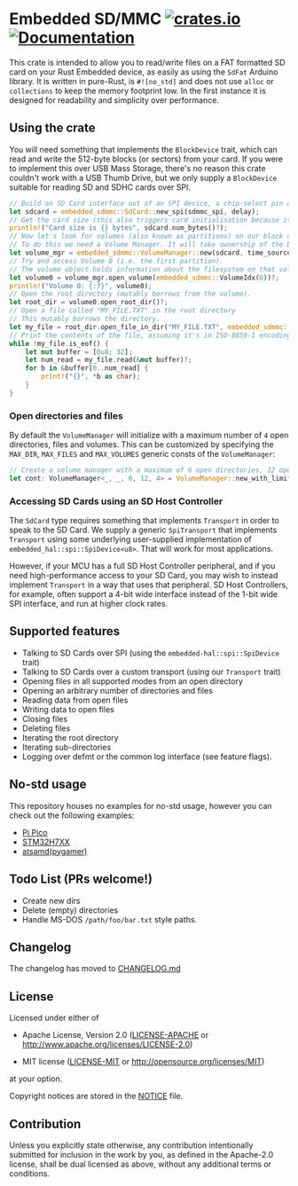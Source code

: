 # Embedded SD/MMC [![crates.io](https://img.shields.io/crates/v/embedded-sdmmc.svg)](https://crates.io/crates/embedded-sdmmc) [![Documentation](https://docs.rs/embedded-sdmmc/badge.svg)](https://docs.rs/embedded-sdmmc)

This crate is intended to allow you to read/write files on a FAT formatted SD
card on your Rust Embedded device, as easily as using the `SdFat` Arduino
library. It is written in pure-Rust, is `#![no_std]` and does not use `alloc`
or `collections` to keep the memory footprint low. In the first instance it is
designed for readability and simplicity over performance.

## Using the crate

You will need something that implements the `BlockDevice` trait, which can read and write the 512-byte blocks (or sectors) from your card. If you were to implement this over USB Mass Storage, there's no reason this crate couldn't work with a USB Thumb Drive, but we only supply a `BlockDevice` suitable for reading SD and SDHC cards over SPI.

```rust
// Build an SD Card interface out of an SPI device, a chip-select pin and the delay object
let sdcard = embedded_sdmmc::SdCard::new_spi(sdmmc_spi, delay);
// Get the card size (this also triggers card initialisation because it's not been done yet)
println!("Card size is {} bytes", sdcard.num_bytes()?);
// Now let's look for volumes (also known as partitions) on our block device.
// To do this we need a Volume Manager. It will take ownership of the block device.
let volume_mgr = embedded_sdmmc::VolumeManager::new(sdcard, time_source);
// Try and access Volume 0 (i.e. the first partition).
// The volume object holds information about the filesystem on that volume.
let volume0 = volume_mgr.open_volume(embedded_sdmmc::VolumeIdx(0))?;
println!("Volume 0: {:?}", volume0);
// Open the root directory (mutably borrows from the volume).
let root_dir = volume0.open_root_dir()?;
// Open a file called "MY_FILE.TXT" in the root directory
// This mutably borrows the directory.
let my_file = root_dir.open_file_in_dir("MY_FILE.TXT", embedded_sdmmc::Mode::ReadOnly)?;
// Print the contents of the file, assuming it's in ISO-8859-1 encoding
while !my_file.is_eof() {
    let mut buffer = [0u8; 32];
    let num_read = my_file.read(&mut buffer)?;
    for b in &buffer[0..num_read] {
        print!("{}", *b as char);
    }
}
```

### Open directories and files

By default the `VolumeManager` will initialize with a maximum number of `4` open directories, files and volumes. This can be customized by specifying the `MAX_DIR`, `MAX_FILES` and `MAX_VOLUMES` generic consts of the `VolumeManager`:

```rust
// Create a volume manager with a maximum of 6 open directories, 12 open files, and 4 volumes (or partitions)
let cont: VolumeManager<_, _, 6, 12, 4> = VolumeManager::new_with_limits(block, time_source);
```

### Accessing SD Cards using an SD Host Controller

The `SdCard` type requires something that implements `Transport` in order to speak to the SD Card. We supply a generic `SpiTransport` that implements `Transport` using some underlying user-supplied implementation of `embedded_hal::spi::SpiDevice<u8>`. That will work for most applications.

However, if your MCU has a full SD Host Controller peripheral, and if you need high-performance access to your SD Card, you may wish to instead implement `Transport` in a way that uses that peripheral. SD Host Controllers, for example, often support a 4-bit wide interface instead of the 1-bit wide SPI interface, and run at higher clock rates.

## Supported features

* Talking to SD Cards over SPI (using the `embedded-hal::spi::SpiDevice` trait)
* Talking to SD Cards over a custom transport (using our `Transport` trait)
* Opening files in all supported modes from an open directory
* Opening an arbitrary number of directories and files
* Reading data from open files
* Writing data to open files
* Closing files
* Deleting files
* Iterating the root directory
* Iterating sub-directories
* Logging over defmt or the common log interface (see feature flags).

## No-std usage

This repository houses no examples for no-std usage, however you can check out the following examples:

* [Pi Pico](https://github.com/rp-rs/rp-hal-boards/blob/main/boards/rp-pico/examples/pico_spi_sd_card.rs)
* [STM32H7XX](https://github.com/stm32-rs/stm32h7xx-hal/blob/master/examples/sdmmc_fat.rs)
* [atsamd(pygamer)](https://github.com/atsamd-rs/atsamd/blob/master/boards/pygamer/examples/sd_card.rs)

## Todo List (PRs welcome!)

* Create new dirs
* Delete (empty) directories
* Handle MS-DOS `/path/foo/bar.txt` style paths.

## Changelog

The changelog has moved to [CHANGELOG.md](/CHANGELOG.md)

## License

Licensed under either of

- Apache License, Version 2.0 ([LICENSE-APACHE](LICENSE-APACHE) or
  <http://www.apache.org/licenses/LICENSE-2.0>)

- MIT license ([LICENSE-MIT](LICENSE-MIT) or <http://opensource.org/licenses/MIT>)

at your option.

Copyright notices are stored in the [NOTICE](./NOTICE) file.

## Contribution

Unless you explicitly state otherwise, any contribution intentionally
submitted for inclusion in the work by you, as defined in the Apache-2.0
license, shall be dual licensed as above, without any additional terms or
conditions.
